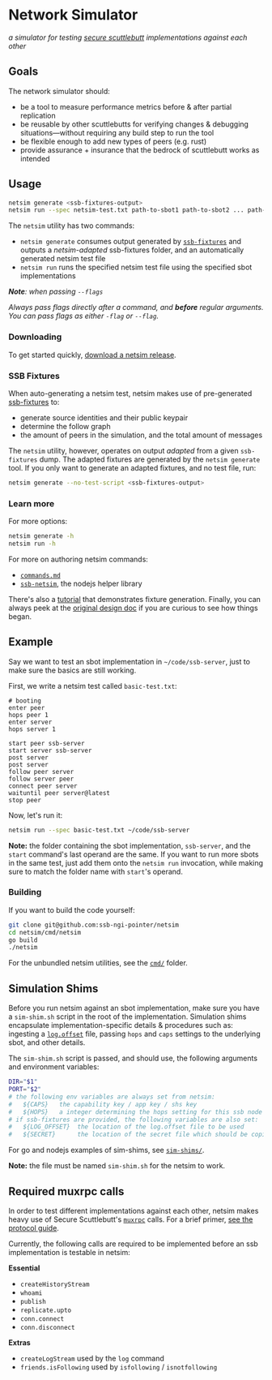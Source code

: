 # Network Simulator 
_a simulator for testing [secure scuttlebutt](https://ssb.nz) implementations against each other_

## Goals
The network simulator should:
* be a tool to measure performance metrics before & after partial replication
* be reusable by other scuttlebutts for verifying changes & debugging situations—without requiring any build step to run the tool
* be flexible enough to add new types of peers (e.g. rust)
* provide assurance + insurance that the bedrock of scuttlebutt works as intended

## Usage
```sh
netsim generate <ssb-fixtures-output> 
netsim run --spec netsim-test.txt path-to-sbot1 path-to-sbot2 ... path-to-sbotn
``` 

The `netsim` utility has two commands: 
* `netsim generate` consumes output generated by
  [`ssb-fixtures`](https://github.com/ssb-ngi-pointer/ssb-fixtures) and outputs a _netsim-adapted_
  ssb-fixtures folder, and an automatically generated netsim test file
* `netsim run` runs the specified netsim test file using the specified sbot implementations

_**Note**: when passing `--flags`_

_Always pass flags directly after a command, and **before** regular arguments. You can 
pass flags as either `-flag` or `--flag`._

### Downloading
To get started quickly, [download a netsim release](https://github.com/ssb-ngi-pointer/netsim/releases).

### SSB Fixtures
When auto-generating a netsim test, netsim makes use of pre-generated [ssb-fixtures](https://github.com/ssb-ngi-pointer/ssb-fixtures)
to:
* generate source identities and their public keypair
* determine the follow graph
* the amount of peers in the simulation, and the total amount of messages

The `netsim` utility, however, operates on output _adapted_ from a given `ssb-fixtures` dump.
The adapted fixtures are generated by the `netsim generate` tool. If you only want to generate an
adapted fixtures, and no test file, run:

```sh
netsim generate --no-test-script <ssb-fixtures-output>
```

### Learn more
For more options:
```sh
netsim generate -h
netsim run -h
``` 

For more on authoring netsim commands: 
* [`commands.md`](./commands.md) 
* [`ssb-netsim`](https://github.com/ssb-ngi-pointer/ssb-netsim), the nodejs helper library 

There's also a [tutorial](./tutorial.md) that demonstrates fixture generation. Finally, you can
always peek at the [original design doc](./initial-design-doc.md) if you are curious to see how
things began.

## Example
Say we want to test an sbot implementation in `~/code/ssb-server`, just to make sure the basics
are still working.

First, we write a netsim test called `basic-test.txt`:
```
# booting
enter peer
hops peer 1
enter server
hops server 1

start peer ssb-server
start server ssb-server
post server
post server
follow peer server
follow server peer
connect peer server
waituntil peer server@latest
stop peer
```

Now, let's run it:
```sh
netsim run --spec basic-test.txt ~/code/ssb-server
```

**Note:** the folder containing the sbot implementation, `ssb-server`, and the `start`
command's last operand are the same. If you want to run more sbots in the same test, just add
them onto the `netsim run` invocation, while making sure to match the folder name with
`start`'s operand.

### Building
If you want to build the code yourself: 

```sh
git clone git@github.com:ssb-ngi-pointer/netsim
cd netsim/cmd/netsim
go build
./netsim
```

For the unbundled netsim utilities, see the
[`cmd/`](https://github.com/ssb-ngi-pointer/netsim/tree/main/cmd) folder.

## Simulation Shims
Before you run netsim against an sbot implementation, make sure you have a `sim-shim.sh` script
in the root of the implementation. Simulation shims encapsulate implementation-specific details &
procedures such as: ingesting a [`log.offset`](https://github.com/flumedb/flumelog-offset)
file, passing `hops` and `caps` settings to the underlying sbot, and other details.

The `sim-shim.sh` script is passed, and should use, the following arguments and environment variables:

```sh
DIR="$1"
PORT="$2"
# the following env variables are always set from netsim:
#   ${CAPS}   the capability key / app key / shs key
#   ${HOPS}   a integer determining the hops setting for this ssb node
# if ssb-fixtures are provided, the following variables are also set:
#   ${LOG_OFFSET}  the location of the log.offset file to be used
#   ${SECRET}      the location of the secret file which should be copied to the new ssb-dir
``` 

For go and nodejs examples of sim-shims, see [`sim-shims/`](./sim-shims).

**Note:** the file must be named `sim-shim.sh` for the netsim to work.

## Required muxrpc calls
In order to test different implementations against each other, netsim makes heavy use of
Secure Scuttlebutt's [`muxrpc`](https://github.com/ssb-js/muxrpc) calls. For a brief primer, [see
the protocol guide](https://ssbc.github.io/scuttlebutt-protocol-guide/#rpc-protocol).

Currently, the following calls are required to be implemented before an ssb implementation is
testable in netsim:

**Essential**
* `createHistoryStream`
* `whoami`
* `publish`
* `replicate.upto`
* `conn.connect`
* `conn.disconnect`

**Extras**
* `createLogStream` used by the `log` command
* `friends.isFollowing` used by `isfollowing` / `isnotfollowing`
